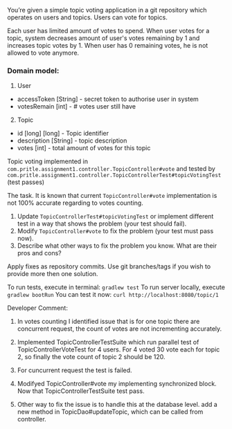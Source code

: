 You’re given a simple topic voting application in a git repository which operates on users and topics. Users can vote for topics. 

Each user has limited amount of votes to spend. When user votes for a topic, system decreases amount of user's votes remaining by 1 and increases topic votes by 1. When user has 0 remaining votes, he is not allowed to vote anymore.

### Domain model:
1. User
* accessToken [String]     - secret token to authorise user in system
* votesRemain [int]        - # votes user still have
2. Topic
* id [long]   [long]       - Topic identifier
* description [String]     - topic description
* votes       [int]        - total amount of votes for this topic
 
Topic voting implemented in 
`com.pritle.assignment1.controller.TopicController#vote` and tested by  `com.pritle.assignment1.controller.TopicControllerTest#topicVotingTest` (test passes)
 
 
The task.
It is known that current `TopicController#vote` implementation is not 100% accurate regarding to votes counting.
1. Update `TopicControllerTest#topicVotingTest` or implement different test in a way that shows the problem (your test should fail).
2. Modify `TopicController#vote` to fix the problem (your test must pass now).
3. Describe what other ways to fix the problem you know. What are their pros and cons?

Apply fixes as repository commits. Use git branches/tags if you wish to provide more then one solution.

To run tests, execute in terminal:   `gradlew test`
To run server locally, execute   `gradlew bootRun`
You can test it now:   `curl http://localhost:8080/topic/1`


Developer Comment:
1. In votes counting I identified issue that is for one topic there are concurrent request, the count of votes are not incrementing accurately.

2. Implemented TopicControllerTestSuite which run parallel test of TopicControllerVoteTest for 4 users.
   For 4 voted 30 vote each for topic 2, so finally the vote count of topic 2 should be 120.
   
3. For cuncurrent request the test is failed.

4. Modifyed TopicController#vote my implementing synchronized block.
   Now that TopicControllerTestSuite test pass.

5. Other way to fix the issue is to handle this at the database level.
   add a new method in TopicDao#updateTopic, which can be called from controller.


